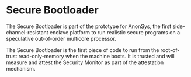 # Secure Bootloader

The Secure Bootloader is part of the prototype for AnonSys, the first side-channel-resistant enclave platform to run realistic secure programs on a speculative out-of-order multicore processor.

The Secure Bootloader is the first piece of code to run from the root-of-trust read-only-memory when the machine boots. 
It is trusted and will measure and attest the Security Monitor as part of the attestation mechanism.
